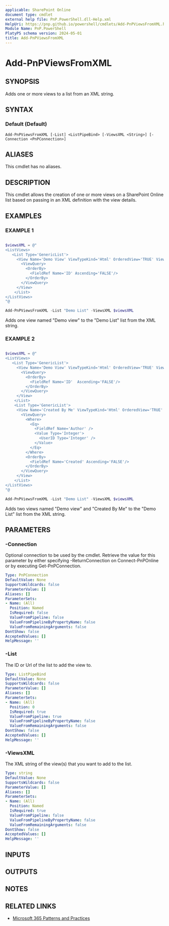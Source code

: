 ```yaml
---
applicable: SharePoint Online
document type: cmdlet
external help file: PnP.PowerShell.dll-Help.xml
HelpUri: https://pnp.github.io/powershell/cmdlets/Add-PnPViewsFromXML.html
Module Name: PnP.PowerShell
PlatyPS schema version: 2024-05-01
title: Add-PnPViewsFromXML
---
```


# Add-PnPViewsFromXML

## SYNOPSIS

Adds one or more views to a list from an XML string.

## SYNTAX

### Default (Default)

```
Add-PnPViewsFromXML [-List] <ListPipeBind> [-ViewsXML <String>] [-Connection <PnPConnection>]
```

## ALIASES

This cmdlet has no aliases.

## DESCRIPTION

This cmdlet allows the creation of one or more views on a SharePoint Online list based on passing in an XML definition with the view details.

## EXAMPLES

### EXAMPLE 1

```powershell

$viewsXML = @"
<ListViews>
   <List Type='GenericList'>
     <View Name='Demo View' ViewTypeKind='Html' OrderedView='TRUE' ViewFields='Author,Created,Editor,Modified' RowLimit='30' DefaultView='TRUE'>
       <ViewQuery>
         <OrderBy>
           <FieldRef Name='ID' Ascending='FALSE'/>
         </OrderBy>
       </ViewQuery>
     </View>
    </List>
</ListViews>
"@

Add-PnPViewsFromXML -List "Demo List" -ViewsXML $viewsXML
```

Adds one view named "Demo view" to the "Demo List" list from the XML string.

### EXAMPLE 2

```powershell

$viewsXML = @"
<ListViews>
   <List Type='GenericList'>
     <View Name='Demo View' ViewTypeKind='Html' OrderedView='TRUE' ViewFields='Author,Created,Editor,Modified' RowLimit='30' DefaultView='TRUE'>
       <ViewQuery>
         <OrderBy>
           <FieldRef Name='ID'  Ascending='FALSE'/>
         </OrderBy>
       </ViewQuery>
     </View>
    </List>
    <List Type='GenericList'>
     <View Name='Created By Me' ViewTypeKind='Html' OrderedView='TRUE' ViewFields='Author,Created,Editor,Modified' RowLimit='30' DefaultView='FALSE'>
       <ViewQuery>
         <Where>
           <Eq>
             <FieldRef Name='Author' />
             <Value Type='Integer'>
               <UserID Type='Integer' />
             </Value>
           </Eq>
         </Where>
         <OrderBy>
           <FieldRef Name='Created' Ascending='FALSE'/>
         </OrderBy>
       </ViewQuery>
     </View>
    </List>
</ListViews>
"@

Add-PnPViewsFromXML -List "Demo List" -ViewsXML $viewsXML
```

Adds two views named "Demo view" and "Created By Me" to the "Demo List" list from the XML string.

## PARAMETERS

### -Connection

Optional connection to be used by the cmdlet. Retrieve the value for this parameter by either specifying -ReturnConnection on Connect-PnPOnline or by executing Get-PnPConnection.

```yaml
Type: PnPConnection
DefaultValue: None
SupportsWildcards: false
ParameterValue: []
Aliases: []
ParameterSets:
- Name: (All)
  Position: Named
  IsRequired: false
  ValueFromPipeline: false
  ValueFromPipelineByPropertyName: false
  ValueFromRemainingArguments: false
DontShow: false
AcceptedValues: []
HelpMessage: ''
```

### -List

The ID or Url of the list to add the view to.

```yaml
Type: ListPipeBind
DefaultValue: None
SupportsWildcards: false
ParameterValue: []
Aliases: []
ParameterSets:
- Name: (All)
  Position: 0
  IsRequired: true
  ValueFromPipeline: true
  ValueFromPipelineByPropertyName: false
  ValueFromRemainingArguments: false
DontShow: false
AcceptedValues: []
HelpMessage: ''
```

### -ViewsXML

The XML string of the view(s) that you want to add to the list.

```yaml
Type: string
DefaultValue: None
SupportsWildcards: false
ParameterValue: []
Aliases: []
ParameterSets:
- Name: (All)
  Position: Named
  IsRequired: true
  ValueFromPipeline: false
  ValueFromPipelineByPropertyName: false
  ValueFromRemainingArguments: false
DontShow: false
AcceptedValues: []
HelpMessage: ''
```

## INPUTS

## OUTPUTS

## NOTES

## RELATED LINKS

- [Microsoft 365 Patterns and Practices](https://aka.ms/m365pnp)
